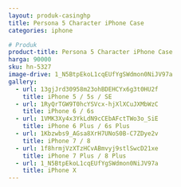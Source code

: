 ```yaml
---
layout: produk-casinghp
title: Persona 5 Character iPhone Case
categories: iphone

# Produk
product-title: Persona 5 Character iPhone Case
harga: 90000
sku: hn-5327
image-drive: 1_N5BtpEkoL1cqEUfYgSWdmon0NiJV97a
gallery:
  - url: 13gjJrd30958m23ohBDEHCYx6g3t0HU2f
    title: iPhone 5 / 5s / SE
  - url: 1RyQrTGW9T0hcYSVcx-hjXlXCuJXMbWzC
    title: iPhone 6 / 6s
  - url: 1VMK3Xy4x3YkLdN9cCEbAFctTWo3o_SiE
    title: iPhone 6 Plus / 6s Plus
  - url: 1Kbzwbs9_AGsa8XrH7UNoS0B-C7ZDye2v
    title: iPhone 7 / 8
  - url: 1f8hrmjVzXTzHCvABmvyj9stlSwcD21xe
    title: iPhone 7 Plus / 8 Plus
  - url: 1_N5BtpEkoL1cqEUfYgSWdmon0NiJV97a
    title: iPhone X
---
```

